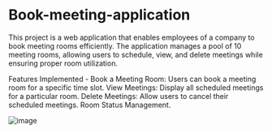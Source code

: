 # Book-meeting-application

This project is a web application that enables employees of a company to book meeting rooms efficiently. The application manages a pool of 10 meeting rooms, allowing users to schedule, view, and delete meetings while ensuring proper room utilization.

Features Implemented -
Book a Meeting Room: Users can book a meeting room for a specific time slot.
View Meetings: Display all scheduled meetings for a particular room.
Delete Meetings: Allow users to cancel their scheduled meetings.
Room Status Management.


![image](https://github.com/user-attachments/assets/2ea8b28b-4da4-491f-a61e-b92f82e10c99)
